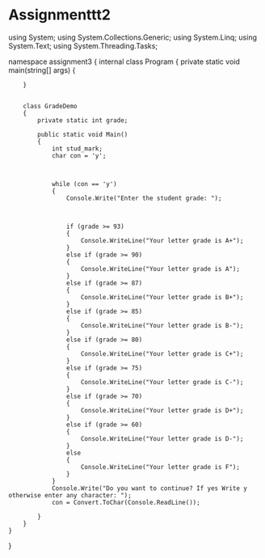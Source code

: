 # Assignmenttt2
using System;
using System.Collections.Generic;
using System.Linq;
using System.Text;
using System.Threading.Tasks;

namespace assignment3
{
    internal class Program
    {
        private static void main(string[] args)
        {

        }


        class GradeDemo
        {
            private static int grade;

            public static void Main()
            {
                int stud_mark;
                char con = 'y';



                while (con == 'y')
                {
                    Console.Write("Enter the student grade: ");



                    if (grade >= 93)
                    {
                        Console.WriteLine("Your letter grade is A+");
                    }
                    else if (grade >= 90)
                    {
                        Console.WriteLine("Your letter grade is A");
                    }
                    else if (grade >= 87)
                    {
                        Console.WriteLine("Your letter grade is B+");
                    }
                    else if (grade >= 85)
                    {
                        Console.WriteLine("Your letter grade is B-");
                    }
                    else if (grade >= 80)
                    {
                        Console.WriteLine("Your letter grade is C+");
                    }
                    else if (grade >= 75)
                    {
                        Console.WriteLine("Your letter grade is C-");
                    }
                    else if (grade >= 70)
                    {
                        Console.WriteLine("Your letter grade is D+");
                    }
                    else if (grade >= 60)
                    {
                        Console.WriteLine("Your letter grade is D-");
                    }
                    else
                    {
                        Console.WriteLine("Your letter grade is F");
                    }
                }
                Console.Write("Do you want to continue? If yes Write y otherwise enter any character: ");
                con = Convert.ToChar(Console.ReadLine());

            }
        }
    }
}

